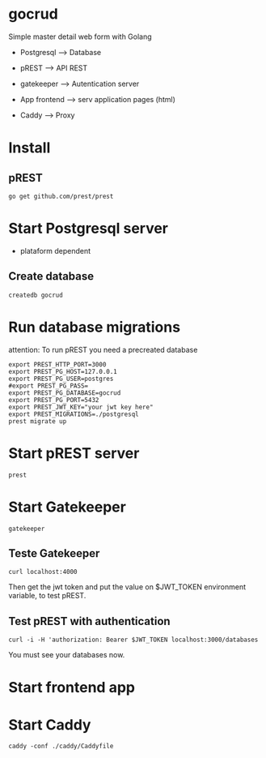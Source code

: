 # gocrud
Simple master detail web form with Golang

- Postgresql --> Database

- pREST --> API REST

- gatekeeper --> Autentication server

- App frontend --> serv application pages (html)

- Caddy --> Proxy


# Install

## pREST

```
go get github.com/prest/prest
```

# Start Postgresql server

- plataform dependent

## Create database

```
createdb gocrud
```

# Run database migrations

attention: To run pREST you need a precreated database

```
export PREST_HTTP_PORT=3000
export PREST_PG_HOST=127.0.0.1
export PREST_PG_USER=postgres
#export PREST_PG_PASS=
export PREST_PG_DATABASE=gocrud
export PREST_PG_PORT=5432
export PREST_JWT_KEY="your jwt key here"
export PREST_MIGRATIONS=./postgresql
prest migrate up
```

# Start pREST server

```
prest
```

# Start Gatekeeper

```
gatekeeper
```

## Teste Gatekeeper

```
curl localhost:4000 
```

Then get the jwt token and put the value on $JWT_TOKEN environment variable, to test pREST.

## Test pREST with authentication

```
curl -i -H 'authorization: Bearer $JWT_TOKEN localhost:3000/databases
```

You must see your databases now.


# Start frontend app



# Start Caddy

```
caddy -conf ./caddy/Caddyfile
```